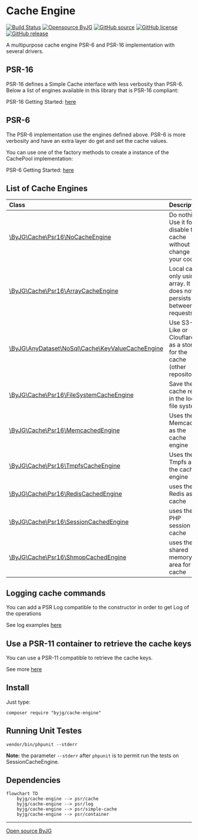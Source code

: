 # Cache Engine

[![Build Status](https://github.com/byjg/php-cache-engine/actions/workflows/phpunit.yml/badge.svg?branch=master)](https://github.com/byjg/php-cache-engine/actions/workflows/phpunit.yml)
[![Opensource ByJG](https://img.shields.io/badge/opensource-byjg-success.svg)](http://opensource.byjg.com)
[![GitHub source](https://img.shields.io/badge/Github-source-informational?logo=github)](https://github.com/byjg/php-cache-engine/)
[![GitHub license](https://img.shields.io/github/license/byjg/php-cache-engine.svg)](https://opensource.byjg.com/opensource/licensing.html)
[![GitHub release](https://img.shields.io/github/release/byjg/php-cache-engine.svg)](https://github.com/byjg/php-cache-engine/releases/)


A multipurpose cache engine PSR-6 and PSR-16 implementation with several drivers.

## PSR-16
 
PSR-16 defines a Simple Cache interface with less verbosity than PSR-6. Below a list
of engines available in this library that is PSR-16 compliant:

PSR-16 Getting Started: [here](docs/basic-usage-psr16-simplecache.md)

## PSR-6

The PSR-6 implementation use the engines defined above. PSR-6 is more verbosity and
have an extra layer do get and set the cache values.

You can use one of the factory methods to create a instance of the CachePool implementation:

PSR-6 Getting Started: [here](docs/basic-usage-psr6-cachepool.md)

## List of Cache Engines

| Class                                                                                            | Description                                                            |
|:-------------------------------------------------------------------------------------------------|:-----------------------------------------------------------------------|
| [\ByJG\Cache\Psr16\NoCacheEngine](docs/class-no-cache-engine.md)                                 | Do nothing. Use it for disable the cache without change your code      |
| [\ByJG\Cache\Psr16\ArrayCacheEngine](docs/class-array-cache-engine.md)                           | Local cache only using array. It does not persists between requests    |
| [\ByJG\AnyDataset\NoSql\Cache\KeyValueCacheEngine](https://github.com/byjg/php-anydataset-nosql) | Use S3-Like or ClouflareKV as a store for the cache (other repository) |
| [\ByJG\Cache\Psr16\FileSystemCacheEngine](docs/class-filesystem-cache-engine.md)                 | Save the cache result in the local file system                         |
| [\ByJG\Cache\Psr16\MemcachedEngine](docs/class-memcached-engine.md)                              | Uses the Memcached as the cache engine                                 |
| [\ByJG\Cache\Psr16\TmpfsCacheEngine](docs/class-tmpfs-cache-engine.md)                           | Uses the Tmpfs as the cache engine                                     |
| [\ByJG\Cache\Psr16\RedisCachedEngine](docs/class-redis-cache-engine.md)                          | uses the Redis as cache                                                |
| [\ByJG\Cache\Psr16\SessionCachedEngine](docs/class-session-cache-engine.md)                      | uses the PHP session as cache                                          |
| [\ByJG\Cache\Psr16\ShmopCachedEngine](docs/class-shmop-cache-engine.md)                          | uses the shared memory area for cache                                  |


## Logging cache commands
 
You can add a PSR Log compatible to the constructor in order to get Log of the operations

See log examples [here](docs/setup-log-handler.md)

## Use a PSR-11 container to retrieve the cache keys

You can use a PSR-11 compatible to retrieve the cache keys. 

See more [here](docs/psr11-usage.md)

## Install

Just type: 

```
composer require "byjg/cache-engine"
```


## Running Unit Testes

```
vendor/bin/phpunit --stderr
```

**Note:** the parameter `--stderr` after `phpunit` is to permit run the tests on SessionCacheEngine.  

## Dependencies

```mermaid
flowchart TD
    byjg/cache-engine --> psr/cache
    byjg/cache-engine --> psr/log
    byjg/cache-engine --> psr/simple-cache
    byjg/cache-engine --> psr/container
```
----
[Open source ByJG](http://opensource.byjg.com)
